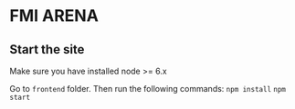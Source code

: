# FMI ARENA

## Start the site
Make sure you have installed node >= 6.x

Go to `frontend` folder. Then run the following commands:
`npm install`
`npm start`
